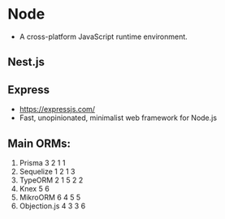# Node
- A cross-platform JavaScript runtime environment.

## Nest.js

## Express
- https://expressjs.com/
- Fast, unopinionated, minimalist web framework for Node.js

## Main ORMs:
1. Prisma 3 2 1 1 
2. Sequelize 1 2 1 3
3. TypeORM 2 1 5 2 2
4. Knex 5 6
5. MikroORM 6 4 5 5
6. Objection.js 4 3 3 6